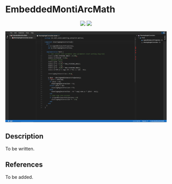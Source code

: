 # EmbeddedMontiArcMath
<p align="center">
    <img src="https://img.shields.io/badge/Extension_Version-0.1.1-blue.svg?longCache=true&style=flat-square"/>
    <img src="https://img.shields.io/badge/Grammar_Version-0.0.7-blue.svg?longCache=true&style=flat-square"/>
</p>
<p align="center">
    <img src="doc/images/embeddedmontiarcmath.png"/>
</p>

## Description
To be written.

## References
To be added.

<!-- ## Application Programming Interface
The API documentation for this module can be found
[here](https://embeddedmontiarc.github.io/Elysium/plugins/embeddedmontiarcmath/docs). -->